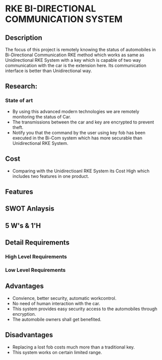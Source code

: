 # RKE BI-DIRECTIONAL COMMUNICATION SYSTEM
## Description
  The focus of this project is remotely knowing the status of automobiles in Bi-Directional Communication RKE method which works as same as Unidirectional RKE System with a key which is capable of two way communication with the car is the extension here. Its communication interface is better than Unidirectional way.
## Research:
 ### State of art
 * By using this advanced modern technologies we are remotely monitoring the status of Car.
 * The transmissions between the car and key are encrypted to prevent theft.
 * Notify you that the command by the user using key fob has been executed in the Bi-Com system which has more securable than Unidirectional RKE System.
## Cost
 * Comparing with the Unidirectioanl RKE System its Cost High which includes two features in one product.
## Features
 
## SWOT Anlaysis
## 5 W's & 1'H
## Detail Requirements
 ### High Level Requirements
 ### Low Level Requirements
## Advantages
* Convience, better security, automatic workcontrol.
* No need of human interaction with the car.
* This system provides easy security access to the automobiles through encryption.
* The automobile owners shall get benefited.
## Disadvantages
* Replacing a lost fob costs much more than a traditional key.
* This system works on certain limited range.


